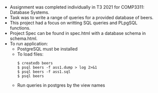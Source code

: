 - Assignment was completed individually in T3 2021 for COMP3311: Database Systems.
- Task was to write a range of queries for a provided database of beers.
- This project had a focus on writting SQL queries and PLpgSQL functions.
- Project Spec can be found in spec.html with a database schema in schema.html.
- To run application:
    - PostgreSQL must be installed
    - To load files:
      ```
      $ createdb beers
      $ psql beers -f ass1.dump > log 2>&1
      $ psql beers -f ass1.sql
      $ psql beers
      ```
    - Run queries in postgres by the view names
